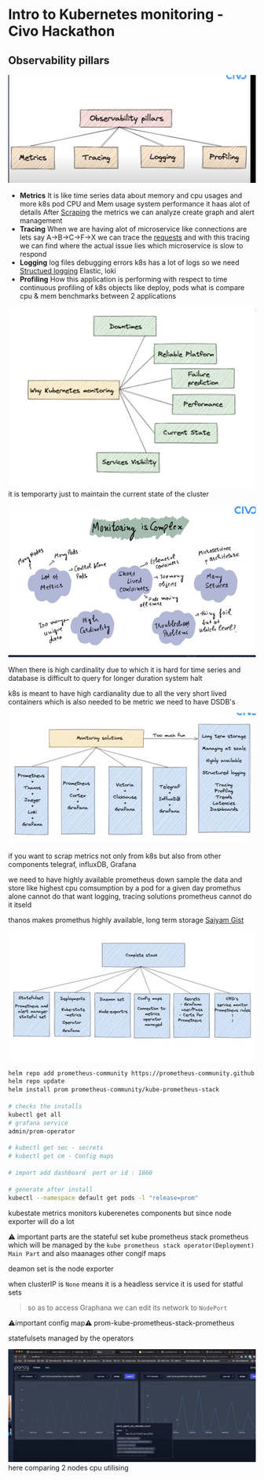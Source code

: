 # Intro to Kubernetes monitoring - Civo Hackathon


## Observability pillars
![](./01.png)
- **Metrics**
  It is like time series data about memory and cpu usages and more
  k8s pod CPU and Mem usage
  system performance it haas alot of details
  After [Scraping]() the metrics we can analyze create graph and alert management
- **Tracing**
  When we are having alot of microservice
  like connections are lets say A->B->C->F->X
  we can trace the [requests]() and with this tracing we can find where the actual issue lies
  which microservice is slow to respond
- **Logging**
  log files
  debugging errors
  k8s has a lot of logs
  so we need [Structued logging]()
  Elastic, loki
- **Profiling**
  How this application is performing with respect to time
  continuous profiling of k8s objects like deploy, pods
  what is compare cpu & mem benchmarks between 2 applications

![](./02.png)
it is temporarty just to maintain the current state of the cluster

![](./03.png)

When there is high cardinality due to which it is hard for time series and database is difficult to query for longer duration
system halt

k8s is meant to have high cardianality due to all the very short lived containers which is also needed to be metric 
we need to have DSDB's

![](./04.png)

if you want to scrap metrics not only from k8s but also from other components
telegraf, influxDB, Grafana

we need to have highly available prometheus
down sample the data and store like highest cpu comsumption by a pod for a given day
promethus alone cannot do that
want logging, tracing solutions prometheus cannot do it itseld

thanos makes promethus highly available, long term storage
[Saiyam Gist](https://gist.github.com/saiyam1814)


![](./05.png)
```bash
helm repo add prometheus-community https://prometheus-community.github.io/helm-charts
helm repo update
helm install prom prometheus-community/kube-prometheus-stack

# checks the installs
kubectl get all
# grafana service
admin/prom-operator

# kubectl get sec - secrets
# kubectl get cm - Config maps

# import add dashboard  port or id : 1860

# generate after install 
kubectl --namespace default get pods -l "release=prom"
```

kubestate metrics monitors kuberenetes components but since 
node exporter will do a lot


⚠️ important parts are the stateful set
kube prometheus stack prometheus
which will be managed by the 
`kube prometheus stack operator(Deployment)` `Main Part`
and also maanages other congif maps

deamon set is the node exporter

when clusterIP is `None` means it is a headless service
it is used for statful sets

> so as to access Graphana we can edit its network to `NodePort`

⚠️important config map⚠️
prom-kube-prometheus-stack-prometheus


statefulsets managed by the operators

![](./parca.png)
here comparing 2 nodes cpu utilising
